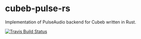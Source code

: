 # cubeb-pulse-rs

Implementation of PulseAudio backend for Cubeb written in Rust.

[![Travis Build Status](https://travis-ci.org/djg/cubeb-pulse-rs.svg?branch=master)](https://travis-ci.org/djg/cubeb-pulse-rs)
